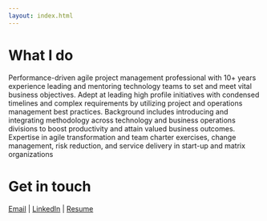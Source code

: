 ```yaml
---
layout: index.html
---
```

# What I do

Performance-driven agile project management professional with 10+ years experience leading and mentoring technology teams to set and meet vital business objectives.  Adept at leading high profile initiatives with condensed timelines and complex requirements by utilizing project and operations management best practices.  Background includes introducing and integrating methodology across technology and business operations divisions to boost productivity and attain valued business outcomes.  Expertise in agile transformation and team charter exercises, change management, risk reduction, and service delivery in start-up and matrix organizations

# Get in touch
[Email](http://mailto:kylenstone@gmail.com) | [LinkedIn](http://www.linkedin.com/in/kylenstone ) | [Resume](#)